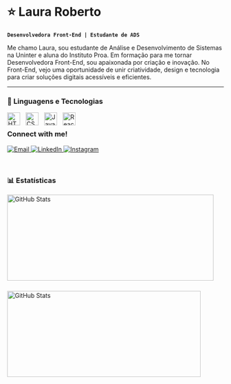 # ⭐ Laura Roberto

**`Desenvolvedora Front-End | Estudante de ADS`**

Me chamo Laura, sou estudante de Análise e Desenvolvimento de Sistemas na Uninter e aluna do Instituto Proa. Em formação para me tornar Desenvolvedora Front-End, sou apaixonada por criação e inovação. No Front-End, vejo uma oportunidade de unir criatividade, design e tecnologia para criar soluções digitais acessíveis e eficientes.

---

### 🤖 Linguagens e Tecnologias

<img 
    align="left" 
    alt="HTML"
    title="HTML" 
    width="30px" 
    style="padding-right: 10px;" 
    src="https://cdn.jsdelivr.net/gh/devicons/devicon@latest/icons/html5/html5-original.svg" 
/>
<img 
    align="left" 
    alt="CSS" 
    title="CSS"
    width="30px" 
    style="padding-right: 10px;" 
    src="https://cdn.jsdelivr.net/gh/devicons/devicon@latest/icons/css3/css3-original.svg" 
/>
<img 
    align="left" 
    alt="JavaScript" 
    title="JavaScript"
    width="30px" 
    style="padding-right: 10px;" 
    src="https://cdn.jsdelivr.net/gh/devicons/devicon@latest/icons/javascript/javascript-original.svg" 
/>

<img 
    align="left" 
    alt="React"
    title="React" 
    width="30px" 
    style="padding-right: 10px;" 
    src="https://cdn.jsdelivr.net/gh/devicons/devicon@latest/icons/react/react-original.svg" 
/>
<br/>

<h3 align="left">Connect with me!</h3>

<p>
  <a href="mailto:Lauraroberto731@gmail.com">
    <img src="https://img.shields.io/badge/-Email-4B0082?style=for-the-badge&logo=microsoft-outlook&logoColor=FF00F6" alt="Email" />
  </a>
  <a href="https://www.linkedin.com/in/laura-roberto-a576b6357?utm_source=share&utm_campaign=share_via&utm_content=profile&utm_medium=android_app">
    <img src="https://img.shields.io/badge/-LinkedIn-4B0082?style=for-the-badge&logo=linkedin&logoColor=FF00F6" alt="LinkedIn" />
  </a>
  <a href="https://www.instagram.com/laura_rps_/">
    <img src="https://img.shields.io/badge/-Instagram-4B0082?style=for-the-badge&logo=instagram&logoColor=FF00F6" alt="Instagram" />
  </a>
</p>
<br/>

### 📊 Estatísticas

<p style="display: flex; flex-wrap: wrap; justify-content: flex-start;">
  <img 
    align="left" 
    alt="GitHub Stats" 
    height="200"
    width="480"
    style="padding-right: 10px; margin-bottom: 10px;" 
    src="https://github-readme-stats.vercel.app/api?username=Laura-rps&show_icons=true&theme=tokyonight&include_all_commits=true&locale=pt-br" 
  />

  <img 
    align="left" 
    alt="GitHub Stats" 
    height="200"
    width="450"
    style="margin-bottom: 10px;" 
    src="https://github-readme-stats.vercel.app/api/top-langs/?username=Laura-rps&theme=tokyonight&layout=compact&custom_title=Tecnologias&langs_count=9" 
  />
</p>
